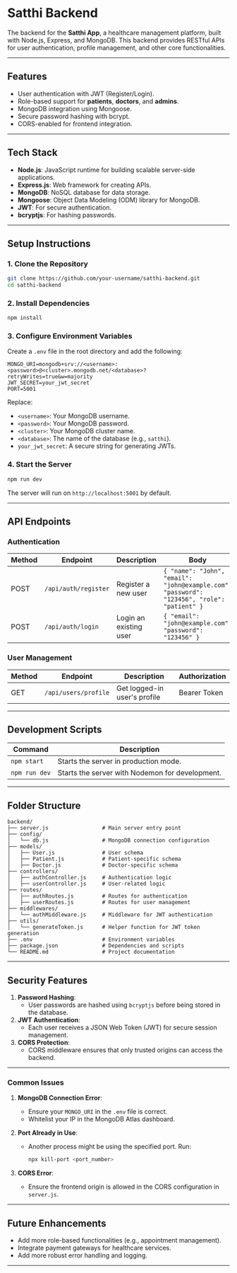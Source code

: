 
# **Satthi Backend**

The backend for the **Satthi App**, a healthcare management platform, built with Node.js, Express, and MongoDB. This backend provides RESTful APIs for user authentication, profile management, and other core functionalities.

---

## **Features**

- User authentication with JWT (Register/Login).
- Role-based support for **patients**, **doctors**, and **admins**.
- MongoDB integration using Mongoose.
- Secure password hashing with bcrypt.
- CORS-enabled for frontend integration.

---

## **Tech Stack**

- **Node.js**: JavaScript runtime for building scalable server-side applications.
- **Express.js**: Web framework for creating APIs.
- **MongoDB**: NoSQL database for data storage.
- **Mongoose**: Object Data Modeling (ODM) library for MongoDB.
- **JWT**: For secure authentication.
- **bcryptjs**: For hashing passwords.

---

## **Setup Instructions**

### **1. Clone the Repository**
```bash
git clone https://github.com/your-username/satthi-backend.git
cd satthi-backend
```

### **2. Install Dependencies**
```bash
npm install
```

### **3. Configure Environment Variables**
Create a `.env` file in the root directory and add the following:

```env
MONGO_URI=mongodb+srv://<username>:<password>@<cluster>.mongodb.net/<database>?retryWrites=true&w=majority
JWT_SECRET=your_jwt_secret
PORT=5001
```

Replace:
- `<username>`: Your MongoDB username.
- `<password>`: Your MongoDB password.
- `<cluster>`: Your MongoDB cluster name.
- `<database>`: The name of the database (e.g., `satthi`).
- `your_jwt_secret`: A secure string for generating JWTs.

### **4. Start the Server**
```bash
npm run dev
```

The server will run on `http://localhost:5001` by default.

---

## **API Endpoints**

### **Authentication**
| Method | Endpoint         | Description            | Body                                  |
|--------|------------------|------------------------|---------------------------------------|
| POST   | `/api/auth/register` | Register a new user     | `{ "name": "John", "email": "john@example.com", "password": "123456", "role": "patient" }` |
| POST   | `/api/auth/login`    | Login an existing user  | `{ "email": "john@example.com", "password": "123456" }` |

### **User Management**
| Method | Endpoint          | Description                | Authorization |
|--------|-------------------|----------------------------|---------------|
| GET    | `/api/users/profile` | Get logged-in user's profile | Bearer Token  |

---

## **Development Scripts**

| Command         | Description                    |
|------------------|--------------------------------|
| `npm start`      | Starts the server in production mode. |
| `npm run dev`    | Starts the server with Nodemon for development. |

---

## **Folder Structure**

```
backend/
├── server.js                 # Main server entry point
├── config/
│   └── db.js                 # MongoDB connection configuration
├── models/
│   ├── User.js               # User schema
│   ├── Patient.js            # Patient-specific schema
│   ├── Doctor.js             # Doctor-specific schema
├── controllers/
│   ├── authController.js     # Authentication logic
│   ├── userController.js     # User-related logic
├── routes/
│   ├── authRoutes.js         # Routes for authentication
│   ├── userRoutes.js         # Routes for user management
├── middlewares/
│   └── authMiddleware.js     # Middleware for JWT authentication
├── utils/
│   └── generateToken.js      # Helper function for JWT token generation
├── .env                      # Environment variables
├── package.json              # Dependencies and scripts
└── README.md                 # Project documentation
```

---

## **Security Features**

1. **Password Hashing**:
   - User passwords are hashed using `bcryptjs` before being stored in the database.
2. **JWT Authentication**:
   - Each user receives a JSON Web Token (JWT) for secure session management.
3. **CORS Protection**:
   - CORS middleware ensures that only trusted origins can access the backend.

---



### **Common Issues**
1. **MongoDB Connection Error**:
   - Ensure your `MONGO_URI` in the `.env` file is correct.
   - Whitelist your IP in the MongoDB Atlas dashboard.

2. **Port Already in Use**:
   - Another process might be using the specified port. Run:
     ```bash
     npx kill-port <port_number>
     ```

3. **CORS Error**:
   - Ensure the frontend origin is allowed in the CORS configuration in `server.js`.

---

## **Future Enhancements**

- Add more role-based functionalities (e.g., appointment management).
- Integrate payment gateways for healthcare services.
- Add more robust error handling and logging.

---




